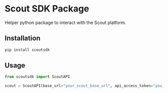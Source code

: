 # Scout SDK Package

Helper python package to interact with the Scout platform.

## Installation

```bash
pip install scoutsdk
```

## Usage

```python
from scoutsdk import ScoutAPI

scout = ScoutAPI(base_url="your_scout_base_url", api_access_token="you_api_access_token")
```
